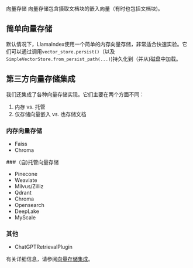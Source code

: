 向量存储
向量存储包含摄取文档块的嵌入向量（有时也包括文档块)。

## 简单向量存储
默认情况下，LlamaIndex使用一个简单的内存向量存储，非常适合快速实验。它们可以通过调用`vector_store.persist()`（以及`SimpleVectorStore.from_persist_path(...)`)持久化到（并从)磁盘中加载。

## 第三方向量存储集成
我们还集成了各种向量存储实现。它们主要在两个方面不同：
1. 内存 vs. 托管
2. 仅存储向量嵌入 vs. 也存储文档

### 内存向量存储
* Faiss
* Chroma

###（自)托管向量存储
* Pinecone
* Weaviate
* Milvus/Zilliz
* Qdrant
* Chroma
* Opensearch
* DeepLake
* MyScale

### 其他
* ChatGPTRetrievalPlugin

有关详细信息，请参阅[向量存储集成](/how_to/integrations/vector_stores.md)。